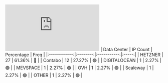 ![Diagramm](https://github.com/obajay/StateSync-snapshots/blob/main/Projects/Althea/1/README.md)
| Data Center | IP Count | Percentage | Freq |
|:------------:|:--------:|:-----------:|:-----:|
| HETZNER | 27 | 61.36% | 🔴 |
| Contabo | 12 | 27.27% | 🟢 |
| DIGITALOCEAN | 1 | 2.27% | 🟢 |
| MEVSPACE | 1 | 2.27% | 🟢 |
| OVH | 1 | 2.27% | 🟢 |
| Scaleway | 1 | 2.27% | 🟢 |
| OTHER | 1 | 2.27% | 🟢 |